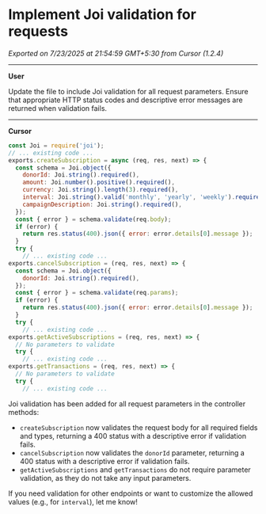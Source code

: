 # Implement Joi validation for requests
_Exported on 7/23/2025 at 21:54:59 GMT+5:30 from Cursor (1.2.4)_

---

**User**

Update the file to include Joi validation for all request parameters. Ensure that appropriate HTTP status codes and descriptive error messages are returned when validation fails.

---

**Cursor**

```javascript
const Joi = require('joi');
// ... existing code ...
exports.createSubscription = async (req, res, next) => {
  const schema = Joi.object({
    donorId: Joi.string().required(),
    amount: Joi.number().positive().required(),
    currency: Joi.string().length(3).required(),
    interval: Joi.string().valid('monthly', 'yearly', 'weekly').required(),
    campaignDescription: Joi.string().required(),
  });
  const { error } = schema.validate(req.body);
  if (error) {
    return res.status(400).json({ error: error.details[0].message });
  }
  try {
    // ... existing code ...
exports.cancelSubscription = (req, res, next) => {
  const schema = Joi.object({
    donorId: Joi.string().required(),
  });
  const { error } = schema.validate(req.params);
  if (error) {
    return res.status(400).json({ error: error.details[0].message });
  }
  try {
    // ... existing code ...
exports.getActiveSubscriptions = (req, res, next) => {
  // No parameters to validate
  try {
    // ... existing code ...
exports.getTransactions = (req, res, next) => {
  // No parameters to validate
  try {
    // ... existing code ...
```

Joi validation has been added for all request parameters in the controller methods:

- `createSubscription` now validates the request body for all required fields and types, returning a 400 status with a descriptive error if validation fails.
- `cancelSubscription` now validates the `donorId` parameter, returning a 400 status with a descriptive error if validation fails.
- `getActiveSubscriptions` and `getTransactions` do not require parameter validation, as they do not take any input parameters.

If you need validation for other endpoints or want to customize the allowed values (e.g., for `interval`), let me know!

